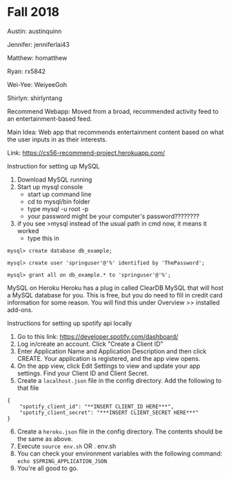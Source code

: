 # Fall 2018

Austin: austinquinn

Jennifer: jenniferlai43

Matthew: homatthew

Ryan: rx5842

Wei-Yee: WeiyeeGoh

Shirlyn: shirlyntang

Recommend Webapp: Moved from a broad, recommended activity feed to an entertainment-based feed.

Main Idea: Web app that recommends entertainment content based on what the user inputs in as their interests.

Link: https://cs56-recommend-project.herokuapp.com/

Instruction for setting up MySQL
1) Download MySQL running
2) Start up mysql console
    - start up command line
	- cd to mysql/bin folder
	- type mysql -u root -p
	- your password might be your computer's password????????
3) if you see >mysql instead of the usual path in cmd now, it means it worked
	- type this in
```	
mysql> create database db_example;

mysql> create user 'springuser'@'%' identified by 'ThePassword'; 

mysql> grant all on db_example.* to 'springuser'@'%'; 
```

MySQL on Heroku
Heroku has a plug in called ClearDB MySQL that will host a MySQL database for you. 
This is free, but you do need to fill in credit card information for some reason.
You will find this under Overview >> installed add-ons. 

Instructions for setting up spotify api locally
1) Go to this link: https://developer.spotify.com/dashboard/
2) Log in/create an account. Click "Create a Client ID"
3) Enter Application Name and Application Description and then click CREATE. Your application is registered, and the app view opens.
4) On the app view, click Edit Settings to view and update your app settings. Find your Client ID and Client Secret.
5) Create a ```localhost.json``` file in the config directory. Add the following to that file
```
{
    "spotify_client_id": "**INSERT CLIENT_ID HERE***",
    "spotify_client_secret": "***INSERT CLIENT_SECRET HERE***"
}

```
6) Create a ```heroku.json``` file in the config directory. The contents should be the same as above.
7) Execute ```source env.sh``` OR . env.sh
8) You can check your environment variables with the following command: ```echo $SPRING_APPLICATION_JSON```
9) You're all good to go.

